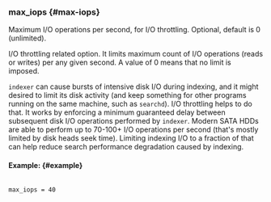 ### max_iops {#max-iops}

Maximum I/O operations per second, for I/O throttling. Optional, default is 0 (unlimited).

I/O throttling related option. It limits maximum count of I/O operations (reads or writes) per any given second. A value of 0 means that no limit is imposed.

`indexer` can cause bursts of intensive disk I/O during indexing, and it might desired to limit its disk activity (and keep something for other programs running on the same machine, such as `searchd`). I/O throttling helps to do that. It works by enforcing a minimum guaranteed delay between subsequent disk I/O operations performed by `indexer`. Modern SATA HDDs are able to perform up to 70-100+ I/O operations per second (that&#039;s mostly limited by disk heads seek time). Limiting indexing I/O to a fraction of that can help reduce search performance degradation caused by indexing.

#### Example: {#example}

```

max_iops = 40

```